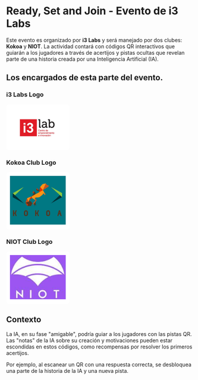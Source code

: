 # Ready, Set and Join - Evento de i3 Labs

Este evento es organizado por **i3 Labs** y será manejado por dos clubes: **Kokoa** y **NIOT**. La actividad contará con códigos QR interactivos que guiarán a los jugadores a través de acertijos y pistas ocultas que revelan parte de una historia creada por una Inteligencia Artificial (IA).

## Los encargados de esta parte del evento.

### i3 Labs Logo

<div style="background-color: white; display: inline-block; padding: 10px; border-radius: 8px;">
  <img src="./public/assets/clublogo/LOGO-I3LAB.png" alt="i3 Labs Logo" style="width: 150px; height: auto;">
</div>

### Kokoa Club Logo

<div style="background-color: white; display: inline-block; padding: 10px; border-radius: 8px;">
  <img src="./public/assets/clublogo/kokoalogo.png" alt="Kokoa Club Logo" style="width: 150px; height: auto;">
</div>

### NIOT Club Logo

<div style="background-color: white; display: inline-block; padding: 10px; border-radius: 8px;">
  <img src="./public/assets/clublogo/niotlogo.png" alt="NIOT Club Logo" style="width: 150px; height: auto;">
</div>

## Contexto

La IA, en su fase "amigable", podría guiar a los jugadores con las pistas QR. Las "notas" de la IA sobre su creación y motivaciones pueden estar escondidas en estos códigos, como recompensas por resolver los primeros acertijos. 

Por ejemplo, al escanear un QR con una respuesta correcta, se desbloquea una parte de la historia de la IA y una nueva pista.


